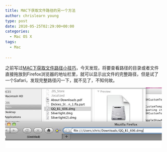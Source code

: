 ```yaml
---
title: MAC下获取文件路径的另一个方法
author: chrislearn young
type: post
date: 2010-05-25T02:29:00+00:00
categories:
  - Mac OS X
tags:
  - Mac

---
```

之前写过<a href="http://www.chrislearn.im/index.php/2010/05/20/get-file-path-on-mac/" target="_blank">MAC下获取文件路径小技巧</a>，今天发现，将要查看路径的目录或者文件直接拖放到Firefox浏览器的地址栏里，就可以显示出文件的完整路径，但是试了一个Safari，发现完整路径闪一下，就不见了，不知何故。

<!--more-->
![full_path_another_way.jpg](full_path_another_way.jpg)   